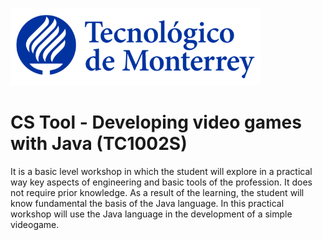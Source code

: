 ![Tec de Monterrey](images/logotecmty.png)
# CS Tool - Developing video games with Java (TC1002S)

It is a basic level workshop in which the student will explore in a practical way key aspects of engineering and basic tools of the profession. It does not require prior knowledge. As a result of the learning, the student will know fundamental the basis of the Java language. In this practical workshop will use the Java language in the development of a simple videogame.
